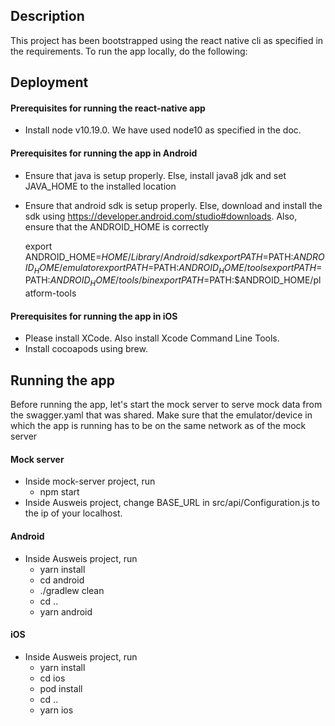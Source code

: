 ## Description

This project has been bootstrapped using the react native cli as specified in the requirements. To run the app locally, do the following:

## Deployment

#### Prerequisites for running the react-native app
- Install node v10.19.0. We have used node10 as specified in the doc.

#### Prerequisites for running the app in Android
- Ensure that java is setup properly. Else, install java8 jdk and set JAVA_HOME to the installed location
	
- Ensure that android sdk is setup properly. Else, download and install the sdk using https://developer.android.com/studio#downloads. Also, ensure that the ANDROID_HOME is correctly

	export ANDROID_HOME=$HOME/Library/Android/sdk
	export PATH=$PATH:$ANDROID_HOME/emulator
	export PATH=$PATH:$ANDROID_HOME/tools
	export PATH=$PATH:$ANDROID_HOME/tools/bin
	export PATH=$PATH:$ANDROID_HOME/platform-tools

#### Prerequisites for running the app in iOS
- Please install XCode. Also install Xcode Command Line Tools. 
- Install cocoapods using brew.

## Running the app 

Before running the app, let's start the mock server to serve mock data from the swagger.yaml that was shared. Make sure that the emulator/device in which the app is running has to be on the same network as of the mock server

#### Mock server
- Inside mock-server project, run
	* npm start
- Inside Ausweis project, change BASE_URL in src/api/Configuration.js to the ip of your localhost. 

#### Android
- Inside Ausweis project, run
	* yarn install
	* cd android
	* ./gradlew clean
	* cd ..
	* yarn android

#### iOS
- Inside Ausweis project, run
	* yarn install
	* cd ios
	* pod install
	* cd ..
	* yarn ios